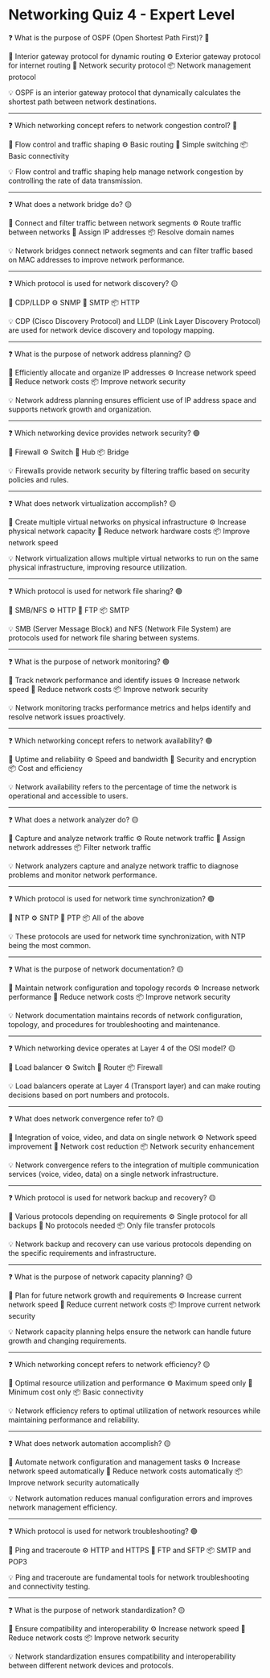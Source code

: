 # Networking Quiz 4 - Expert Level

❓ What is the purpose of OSPF (Open Shortest Path First)? 🔴

📝 Interior gateway protocol for dynamic routing
⚙️ Exterior gateway protocol for internet routing
🧱 Network security protocol
📦 Network management protocol

💡 OSPF is an interior gateway protocol that dynamically calculates the shortest path between network destinations.

---

❓ Which networking concept refers to network congestion control? 🔴

📝 Flow control and traffic shaping
⚙️ Basic routing
🧱 Simple switching
📦 Basic connectivity

💡 Flow control and traffic shaping help manage network congestion by controlling the rate of data transmission.

---

❓ What does a network bridge do? 🟡

📝 Connect and filter traffic between network segments
⚙️ Route traffic between networks
🧱 Assign IP addresses
📦 Resolve domain names

💡 Network bridges connect network segments and can filter traffic based on MAC addresses to improve network performance.

---

❓ Which protocol is used for network discovery? 🟡

📝 CDP/LLDP
⚙️ SNMP
🧱 SMTP
📦 HTTP

💡 CDP (Cisco Discovery Protocol) and LLDP (Link Layer Discovery Protocol) are used for network device discovery and topology mapping.

---

❓ What is the purpose of network address planning? 🟡

📝 Efficiently allocate and organize IP addresses
⚙️ Increase network speed
🧱 Reduce network costs
📦 Improve network security

💡 Network address planning ensures efficient use of IP address space and supports network growth and organization.

---

❓ Which networking device provides network security? 🟢

📝 Firewall
⚙️ Switch
🧱 Hub
📦 Bridge

💡 Firewalls provide network security by filtering traffic based on security policies and rules.

---

❓ What does network virtualization accomplish? 🟡

📝 Create multiple virtual networks on physical infrastructure
⚙️ Increase physical network capacity
🧱 Reduce network hardware costs
📦 Improve network speed

💡 Network virtualization allows multiple virtual networks to run on the same physical infrastructure, improving resource utilization.

---

❓ Which protocol is used for network file sharing? 🟢

📝 SMB/NFS
⚙️ HTTP
🧱 FTP
📦 SMTP

💡 SMB (Server Message Block) and NFS (Network File System) are protocols used for network file sharing between systems.

---

❓ What is the purpose of network monitoring? 🟢

📝 Track network performance and identify issues
⚙️ Increase network speed
🧱 Reduce network costs
📦 Improve network security

💡 Network monitoring tracks performance metrics and helps identify and resolve network issues proactively.

---

❓ Which networking concept refers to network availability? 🟢

📝 Uptime and reliability
⚙️ Speed and bandwidth
🧱 Security and encryption
📦 Cost and efficiency

💡 Network availability refers to the percentage of time the network is operational and accessible to users.

---

❓ What does a network analyzer do? 🟡

📝 Capture and analyze network traffic
⚙️ Route network traffic
🧱 Assign network addresses
📦 Filter network traffic

💡 Network analyzers capture and analyze network traffic to diagnose problems and monitor network performance.

---

❓ Which protocol is used for network time synchronization? 🟢

📝 NTP
⚙️ SNTP
🧱 PTP
📦 All of the above

💡 These protocols are used for network time synchronization, with NTP being the most common.

---

❓ What is the purpose of network documentation? 🟡

📝 Maintain network configuration and topology records
⚙️ Increase network performance
🧱 Reduce network costs
📦 Improve network security

💡 Network documentation maintains records of network configuration, topology, and procedures for troubleshooting and maintenance.

---

❓ Which networking device operates at Layer 4 of the OSI model? 🟡

📝 Load balancer
⚙️ Switch
🧱 Router
📦 Firewall

💡 Load balancers operate at Layer 4 (Transport layer) and can make routing decisions based on port numbers and protocols.

---

❓ What does network convergence refer to? 🟡

📝 Integration of voice, video, and data on single network
⚙️ Network speed improvement
🧱 Network cost reduction
📦 Network security enhancement

💡 Network convergence refers to the integration of multiple communication services (voice, video, data) on a single network infrastructure.

---

❓ Which protocol is used for network backup and recovery? 🟡

📝 Various protocols depending on requirements
⚙️ Single protocol for all backups
🧱 No protocols needed
📦 Only file transfer protocols

💡 Network backup and recovery can use various protocols depending on the specific requirements and infrastructure.

---

❓ What is the purpose of network capacity planning? 🟡

📝 Plan for future network growth and requirements
⚙️ Increase current network speed
🧱 Reduce current network costs
📦 Improve current network security

💡 Network capacity planning helps ensure the network can handle future growth and changing requirements.

---

❓ Which networking concept refers to network efficiency? 🟡

📝 Optimal resource utilization and performance
⚙️ Maximum speed only
🧱 Minimum cost only
📦 Basic connectivity

💡 Network efficiency refers to optimal utilization of network resources while maintaining performance and reliability.

---

❓ What does network automation accomplish? 🟡

📝 Automate network configuration and management tasks
⚙️ Increase network speed automatically
🧱 Reduce network costs automatically
📦 Improve network security automatically

💡 Network automation reduces manual configuration errors and improves network management efficiency.

---

❓ Which protocol is used for network troubleshooting? 🟢

📝 Ping and traceroute
⚙️ HTTP and HTTPS
🧱 FTP and SFTP
📦 SMTP and POP3

💡 Ping and traceroute are fundamental tools for network troubleshooting and connectivity testing.

---

❓ What is the purpose of network standardization? 🟡

📝 Ensure compatibility and interoperability
⚙️ Increase network speed
🧱 Reduce network costs
📦 Improve network security

💡 Network standardization ensures compatibility and interoperability between different network devices and protocols.
